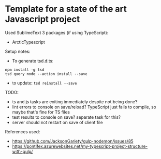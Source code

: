 Template for a state of the art Javascript project
==================================================

Used SublimeText 3 packages (if using TypeScript):
* ArcticTypescript

Setup notes:
* To generate tsd.d.ts:
```
npm install -g tsd
tsd query node --action install --save
```
* to update: `tsd reinstall --save`

TODO:
* ts and js tasks are exiting immediately despite not being done?
* lint errors to console on save/reload? TypeScript just fails to compile, so maybe that's fine for TS files
* test results to console on save? separate task for this?
* server should not restart on save of client file

References used:
* https://github.com/JacksonGariety/gulp-nodemon/issues/85
* https://pontifex.azurewebsites.net/my-typescript-project-structure-with-gulp/